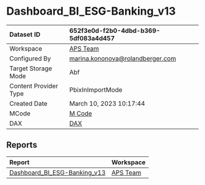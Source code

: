 



# Dashboard_BI_ESG-Banking_v13

|Dataset ID|652f3e0d-f2b0-4dbd-b369-5df083a4d457|
| :--- | :--- |
|Workspace|[APS Team](../Workspaces/APS-Team.md)|
|Configured By|marina.kononova@rolandberger.com|
|Target Storage Mode|Abf|
|Content Provider Type|PbixInImportMode|
|Created Date|March 10, 2023 10:17:44|
|MCode|[M Code](./Dashboard_BI_ESG-Banking_v13/mcode.md)|
|DAX|[DAX](./Dashboard_BI_ESG-Banking_v13/dax.md)|

## Reports

|Report|Workspace|
| :--- | :--- |
|[Dashboard_BI_ESG-Banking_v13](../Reports/Dashboard_BI_ESG-Banking_v13.md)|[APS Team](../Workspaces/APS-Team.md)|
